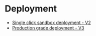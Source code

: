 # Deployment

* [Single click sandbox deployment - V2](sandbox-v2)
* [Production grade deployment - V3](v3)
